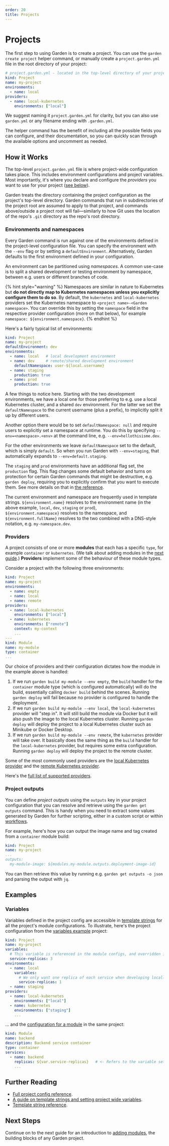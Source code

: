 ```yaml
---
order: 20
title: Projects
---
```


# Projects

The first step to using Garden is to create a project. You can use the `garden create project` helper command, or manually create a `project.garden.yml` file in the root directory of your project:

```yaml
# project.garden.yml - located in the top-level directory of your project
kind: Project
name: my-project
environments:
  - name: local
providers:
  - name: local-kubernetes
    environments: ["local"]
```

We suggest naming it `project.garden.yml` for clarity, but you can also use `garden.yml` or any filename ending with `.garden.yml`.

The helper command has the benefit of including all the possible fields you can configure, and their documentation, so you can quickly scan through the available options and uncomment as needed.

## How it Works

The top-level `project.garden.yml` file is where project-wide configuration takes place. This includes environment configurations and project variables. Most importantly, it's where you declare and configure the *providers* you want to use for your project ([see below](#providers)).

Garden treats the directory containing the project configuration as the project's top-level directory. Garden commands that run in subdirectories of the project root are assumed to apply to that project, and commands above/outside a project root will fail—similarly to how Git uses the location of the repo's `.git` directory as the repo's root directory.

### Environments and namespaces

Every Garden command is run against one of the environments defined in the project-level configuration file. You can specify the environment with the `--env` flag or by setting a `defaultEnvironment`. Alternatively, Garden defaults to the first environment defined in your configuration.

An environment can be partitioned using _namespaces_. A common use-case is to split a shared development or testing environment by namespace, between e.g. users or different branches of code.

{% hint style="warning" %}
Namespaces are similar in nature to Kubernetes but **do not directly map to Kubernetes namespaces unless you explicitly configure them to do so**. By default, the `kubernetes` and `local-kubernetes` providers set the Kubernetes namespace to `<project name>-<Garden namespace>`. You can override this by setting the `namespace` field in the respective provider configuration (more on that below), for example `namespace: ${environment.namespace}`.
{% endhint %}

Here's a fairly typical list of environments:

```yaml
kind: Project
name: my-project
defaultEnvironment: dev
environments:
  - name: local   # local development environment
  - name: dev     # remote/shared development environment
    defaultNamespace: user-${local.username}
  - name: staging
    production: true
  - name: prod
    production: true
```

A few things to notice here. Starting with the two development environments, we have a local one for those preferring to e.g. use a local Kubernetes cluster, and a shared `dev` environment. For the latter we set the `defaultNamespace` to the current username (plus a prefix), to implicitly split it up by different users.

Another option there would be to set `defaultNamespace: null` and require users to explicitly set a namespace at runtime. You do this by specifying `--env=<namespace>.<env>` at the command line, e.g. `--env=hellothisisme.dev`.

For the other environments we leave `defaultNamespace` set to the default, which is simply `default`. So when you run Garden with `--env=staging`, that automatically expands to `--env=default.staging`.

The `staging` and `prod` environments have an additional flag set, the `production` flag. This flag changes some default behavior and turns on protection for certain Garden commands that might be destructive, e.g. `garden deploy`, requiring you to explicitly confirm that you want to execute them. See more details on that in [the reference](../reference/project-config.md#environmentsproduction).

The current environment and namespace are frequently used in template strings. `${environment.name}` resolves to the environment name (in the above example, `local`, `dev`, `staging` or `prod`), `${environment.namespace}` resolves to the namespace, and `${environment.fullName}` resolves to the two combined with a DNS-style notation, e.g. `my-namespace.dev`.

### Providers

A project consists of one or more **modules** that each has a specific `type`, for example `container` or `kubernetes`. (We talk about adding modules in the [next guide](./modules.md).) **Providers** implement some of the behaviour of these module types.

Consider a project with the following three environments:

```yaml
kind: Project
name: my-project
environments:
  - name: empty
  - name: local
  - name: remote
providers:
  - name: local-kubernetes
    environments: ["local"]
  - name: kubernetes
    environments: ["remote"]
    context: my-context
    ...
---
kind: Module
name: my-module
type: container
...
```

Our choice of providers and their configuration dictates how the module in the example above is handled:

1. If we run `garden build my-module --env empty`, the `build` handler for the `container` module type (which is configured automatically) will do the build, essentially calling `docker build` behind the scenes. Running `garden deploy` will fail because no provider is configured to handle the deployment.
2. If we run `garden build my-module --env local`, the `local-kubernetes` provider will "step in". It will still build the module via Docker but it will also push the image to the local Kubernetes cluster. Running `garden deploy` will deploy the project to a local Kubernetes cluster such as Minikube or Docker Desktop.
3. If we run `garden build my-module --env remote`, the `kubernetes` provider will take over. It basically does the same thing as the `build` handler for the `local-kubernetes` provider, but requires some extra configuration. Running `garden deploy` will deploy the project to the remote cluster.

Some of the most commonly used providers are the [local Kubernetes provider](../guides/local-kubernetes.md) and the [remote Kubernetes provider](../guides/remote-kubernetes.md).

Here's the [full list of supported providers](../reference/providers/README.md).

### Project outputs

You can define _project outputs_ using the `outputs` key in your project configuration that you can resolve and retrieve using the `garden get outputs` command. This is handy when you need to extract some values generated by Garden for further scripting, either in a custom script or within [workflows](./workflows.md).

For example, here's how you can output the image name and tag created from a `container` module build:

```yaml
kind: Project
name: my-project
...
outputs:
  my-module-image: ${modules.my-module.outputs.deployment-image-id}
```

You can then retrieve this value by running e.g. `garden get outputs -o json` and parsing the output with `jq`.

## Examples

### Variables

Variables defined in the project config are accessible in [template strings](../reference/template-strings/README.md) for all the project's module configurations. To illustrate, here's the project configuration from the [variables example](../../examples/variables/garden.yml) project:

```yaml
kind: Project
name: my-project
variables:
  # This variable is referenced in the module configs, and overridden in the local environment below
  service-replicas: 3
environments:
  - name: local
    variables:
      # We only want one replica of each service when developing locally
      service-replicas: 1
  - name: staging
providers:
  - name: local-kubernetes
    environments: ["local"]
  - name: kubernetes
    environments: ["staging"]
    ...
```

... and the [configuration for a module](../../examples/variables/backend/garden.yml) in the same project:

```yaml
kind: Module
name: backend
description: Backend service container
type: container
services:
  - name: backend
    replicas: ${var.service-replicas}   # <- Refers to the variable set in the project config
    ...
```

## Further Reading

* [Full project config reference](../reference/project-config.md).
* [A guide on template strings and setting project wide variables](../using-garden/variables-and-templating.md).
* [Template string reference](../reference/template-strings/README.md).

## Next Steps

Continue on to the next guide for an introduction to [adding modules](./modules.md), the building blocks of any Garden project.
